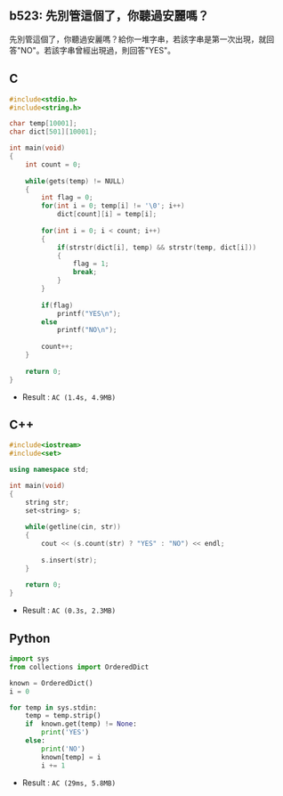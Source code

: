 ## b523: 先別管這個了，你聽過安麗嗎？
先別管這個了，你聽過安麗嗎？給你一堆字串，若該字串是第一次出現，就回答"NO"。若該字串曾經出現過，則回答"YES"。

## C
```C
#include<stdio.h>
#include<string.h>

char temp[10001];
char dict[501][10001];

int main(void)
{
	int count = 0;
	
	while(gets(temp) != NULL)
	{
		int flag = 0;
		for(int i = 0; temp[i] != '\0'; i++)
			dict[count][i] = temp[i];
		
		for(int i = 0; i < count; i++)
		{
			if(strstr(dict[i], temp) && strstr(temp, dict[i]))
			{
				flag = 1;
				break;
			}
		}
		
		if(flag)
			printf("YES\n");
		else
			printf("NO\n");
		
		count++;
	}
	
	return 0;
}
```
 * Result : `AC (1.4s, 4.9MB)`

## C++
```C++
#include<iostream>
#include<set>

using namespace std;

int main(void)
{
	string str;
	set<string> s;
	
	while(getline(cin, str))
	{
		cout << (s.count(str) ? "YES" : "NO") << endl;
		
		s.insert(str);
	}
	
	return 0;
}
```
 * Result : `AC (0.3s, 2.3MB)`

## Python
```python
import sys
from collections import OrderedDict

known = OrderedDict()
i = 0

for temp in sys.stdin:
    temp = temp.strip()
    if  known.get(temp) != None:
        print('YES')
    else:
        print('NO')
        known[temp] = i
        i += 1
```
 * Result : `AC (29ms, 5.8MB)`
